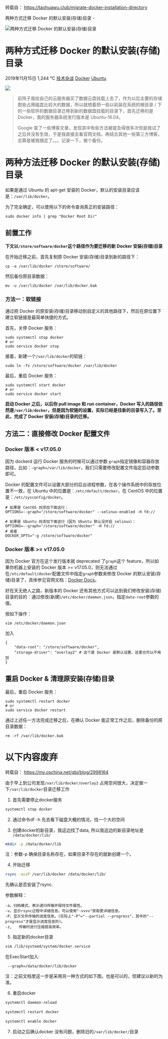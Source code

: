 转载自： https://taohuawu.club/migrate-docker-installation-directory

两种方式迁移 Docker 的默认安装(存储)目录 - 

![两种方式迁移 Docker 的默认安装(存储)目录](https://devclass.com/wp-content/uploads/2018/11/Docker.jpg)

两种方式迁移 Docker 的默认安装(存储)目录
=========================

2019年11月15日 1,244 °C [技术杂谈](https://taohuawu.club/category/technical-mixture) [Docker](https://taohuawu.club/tags/Docker) [Ubuntu](https://taohuawu.club/tags/Ubuntu)

![](https://devclass.com/wp-content/uploads/2018/11/Docker.jpg)

> 前阵子我给自己的云服务器买了数据云盘挂载上去了，作为以后主要的存储那些占用磁盘比较大的数据，所以就想着把一些以前装在系统的根目录 / 下的一些软件的数据目录迁移到新的数据盘挂载的目录下，首先迁移的是 Docker，我的服务器系统发行版本是 Ubuntu-16.04。
> 
> Google 查了一些博客文章，发现其中有些方法被提及得很多次但是我试了之后并没有生效，于是我直接去看官网文档，再结合其他一些第三方博客，总算是被我搞定了。。。记录一下，做个备份。

两种方法迁移 Docker 的默认安装(存储)目录
=========================

如果是通过 Ubuntu 的 apt-get 安装的 Docker，默认的安装目录应该是：`/var/lib/docker`。

为了完全确定，可以使用以下的命令查询真正的安装路径：

    sudo docker info | grep "Docker Root Dir"
    

前置工作
----

**下文以`/store/software/docker`这个路径作为要迁移的新 Docker 安装(存储)目录**

在开始迁移之前，首先复制原 Docker 安装(存储)目录到新的路径下：

    cp -a /var/lib/docker /store/software/
    

然后备份原目录数据：

    mv -u /var/lib/docker /var/lib/docker.bak
    

### 方法一：软链接

通过把 Docker 的原安装(存储)目录移动到自定义的其他路径下，然后在原位置下建立软链接是最简单快捷的方式。

首先，关停 Docker 服务：

    sudo systemctl stop docker
    # or
    sudo service docker stop
    

接着，新建一个`/var/lib/docker`的软链：

    sudo ln -fs /store/software/docker /var/lib/docker
    

最后，重启 Docker 服务：

    sudo systemctl start docker
    # or
    sudo service docker start
    

**启动 Docker 之后，以后你 pull image 和 run container，Docker 写入的路径依然是`/var/lib/docker`，但是因为软链的设置，实际已经是往新的目录写入了。至此，完成了 Docker 安装(存储)目录的迁移。**

方法二：直接修改 Docker 配置文件
--------------------

### Docker 版本 < v17.05.0

因为 dockerd 运行 Docker 服务的时候可以通过参数 `graph`指定镜像和容器存放路径，比如：`–graph=/var/lib/docker`，我们只需要修改配置文件指定启动参数即可。

Docker 的配置文件可以设置大部分的后台进程参数，在各个操作系统中的存放位置不一致，在 Ubuntu 中的位置是：`/etc/default/docker`，在 CentOS 中的位置是：`/etc/sysconfig/docker`。

    # 如果是 CentOS 则添加下面这行：
    OPTIONS=--graph="/store/software/docker" --selinux-enabled -H fd://
    
    # 如果是 Ubuntu 则添加下面这行（因为 Ubuntu 默认没开启 selinux）：
    OPTIONS=--graph="/store/software/docker" -H fd://
    # 或者
    DOCKER_OPTS="-g /store/software/docker"
    

### Docker 版本 >= v17.05.0

因为 Docker 官方在这个发行版本就 deprecated 了`graph`这个 feature，所以如果你机器上安装的 Docker 版本 >= v17.05.0，则无法通过在`/etc/default/docker`配置文件中指定`graph`参数来修改 Docker 的默认安装(存储)目录了，具体参见官网文档：[Docker Docs](https://docs.docker.com/engine/deprecated/#-g-and---graph-flags-on-dockerd)。

好在天无绝人之路，新版本的 Docker 还有其他方式可以达到我们修改安装(存储)目录的目的：通过修改(新建)`/etc/docker/daemon.json`，指定`data-root`参数的值。

按如下操作：

    vim /etc/docker/daemon.json
    

加入

    {
        "data-root": "/store/software/docker",
        "storage-driver": "overlay2" # 这个是 Docker 是默认设置，这里也可以不用加
    }
    

重启 Docker & 清理原安装(存储)目录
-----------------------

最后，重启 Docker 服务：

    sudo systemctl restart docker
    # or
    sudo service docker restart
    

通过上述任一方法完成迁移之后，在确认 Docker 能正常工作之后，删除备份的原目录数据：

    rm -rf /var/lib/docker.bak
    


# 以下内容废弃
转载自： https://my.oschina.net/qbj/blog/2998164

由于早上到公司发现`/var/lib/docker/overlay2` 占用空间很大，决定做一下`/var/lib/docker`目录迁移工作

1. 首先需要停止docker服务

```bash
systemctl stop docker
```

2. 通过命令df -h 先去看下磁盘大概的情况，找一个大的空间

3. 创建docker的新目录，我这边找了data, 所以我这边的新目录地址是 `/data/docker/lib/`

```bash
mkdir -p /data/docker/lib
```

注：参数-p 确保目录名称存在，如果目录不存在的就新创建一个。

4. 开始迁移

```bash
rsync -avzP /var/lib/docker /data/docker/lib/
```

先确认是否安装了rsync.

参数解释：

```
-a，归档模式，表示递归传输并保持文件属性。
-v，显示rsync过程中详细信息。可以使用"-vvvv"获取更详细信息。
-P，显示文件传输的进度信息。(实际上"-P"="--partial --progress"，其中的"--progress"才是显示进度信息的)。
-z,   传输时进行压缩提高效率。
```

5. 指定新的docker目录

```bash
vim /lib/systemd/system/docker.service
```

在ExecStart加入: 

```
 --graph=/data/docker/lib/docker
```

注：之前文档里这一步是采用另一种方式的如下图，也是可以的，但建议以新的为准。

6. 重启docker

```bash
systemctl daemon-reload
 
systemctl restart docker
 
systemctl enable docker
```

7. 启动之后确认docker 没有问题，删除旧的`/var/lib/docker/`目录
